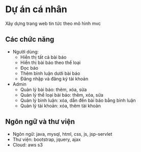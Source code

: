 ﻿# Dự án cá nhân
 Xây dựng trang web tin tức theo mô hình mvc

## Các chức năng
- Người dùng:
  + Hiển thị tất cả bài báo
  + Hiển thị bài báo theo thể loại
  + Đọc báo
  + Thêm bình luận dưới bài báo
  + Đăng nhập và đăng ký tài khoản
- Admin
  + Quản lý bài báo: thêm, xóa, sửa
  + Quản lý thể loại bài báo: thêm, xóa, sửa
  + Quản lý bình luận: xóa, dẫn đến bài báo bằng bình luận
  + Quản lý tài khoản: xóa, thêm tài khoản

## Ngôn ngữ và thư viện
- Ngôn ngữ: java, mysql, html, css, js, jsp-servlet
- Thư viện: bootstrap, jquery, ajax
- Cloud: aws s3
